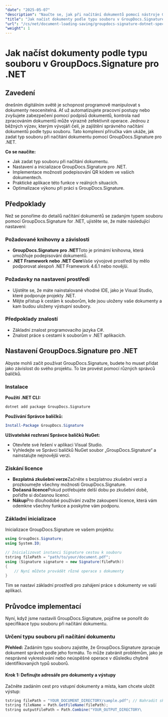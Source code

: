 ```yaml
---
"date": "2025-05-07"
"description": "Naučte se, jak při načítání dokumentů pomocí nástroje GroupDocs.Signature pro .NET zadat typy souborů. Zjednodušte si zpracování dokumentů s naším podrobným návodem."
"title": "Jak načíst dokumenty podle typu souboru v GroupDocs.Signature pro .NET – Komplexní průvodce"
"url": "/cs/net/document-loading-saving/groupdocs-signature-dotnet-specify-file-type-loading/"
"weight": 1
---
```


# Jak načíst dokumenty podle typu souboru v GroupDocs.Signature pro .NET

## Zavedení

dnešním digitálním světě je schopnost programově manipulovat s dokumenty neocenitelná. Ať už automatizujete pracovní postupy nebo zvyšujete zabezpečení pomocí podpisů dokumentů, kontrola nad zpracováním dokumentů může výrazně zefektivnit operace. Jednou z běžných výzev, kterým vývojáři čelí, je zajištění správného načítání dokumentů podle typu souboru. Tato komplexní příručka vám ukáže, jak zadat typ souboru při načítání dokumentu pomocí GroupDocs.Signature pro .NET.

**Co se naučíte:**
- Jak zadat typ souboru při načítání dokumentu.
- Nastavení a inicializace GroupDocs.Signature pro .NET.
- Implementace možností podepisování QR kódem ve vašich dokumentech.
- Praktické aplikace této funkce v reálných situacích.
- Optimalizace výkonu při práci s GroupDocs.Signature.

## Předpoklady

Než se ponoříme do detailů načítání dokumentů se zadaným typem souboru pomocí GroupDocs.Signature for .NET, ujistěte se, že máte následující nastavení:

### Požadované knihovny a závislosti
- **GroupDocs.Signature pro .NET**Toto je primární knihovna, která umožňuje podepisování dokumentů.
- **.NET Framework nebo .NET Core**Vaše vývojové prostředí by mělo podporovat alespoň .NET Framework 4.6.1 nebo novější.

### Požadavky na nastavení prostředí
- Ujistěte se, že máte nainstalované vhodné IDE, jako je Visual Studio, které podporuje projekty .NET.
- Mějte přístup k cestám k souborům, kde jsou uloženy vaše dokumenty a kam budou uloženy výstupní soubory.

### Předpoklady znalostí
- Základní znalost programovacího jazyka C#.
- Znalost práce s cestami k souborům v .NET aplikacích.
  
## Nastavení GroupDocs.Signature pro .NET

Abyste mohli začít používat GroupDocs.Signature, budete ho muset přidat jako závislost do svého projektu. To lze provést pomocí různých správců balíčků.

### Instalace

**Použití .NET CLI:**
```bash
dotnet add package GroupDocs.Signature
```

**Používání Správce balíčků:**
```powershell
Install-Package GroupDocs.Signature
```

**Uživatelské rozhraní Správce balíčků NuGet:**
- Otevřete své řešení v aplikaci Visual Studio.
- Vyhledejte ve Správci balíčků NuGet soubor „GroupDocs.Signature“ a nainstalujte nejnovější verzi.

### Získání licence

- **Bezplatná zkušební verze**Začněte s bezplatnou zkušební verzí a prozkoumejte všechny možnosti GroupDocs.Signature.
- **Dočasná licence**Pokud potřebujete delší dobu po zkušební době, pořiďte si dočasnou licenci.
- **Nákup**Pro dlouhodobé používání zvažte zakoupení licence, která vám odemkne všechny funkce a poskytne vám podporu.

### Základní inicializace

Inicializace GroupDocs.Signature ve vašem projektu:
```csharp
using GroupDocs.Signature;
using System.IO;

// Inicializovat instanci Signature cestou k souboru
tstring filePath = "path/to/your/document.pdf";
using (Signature signature = new Signature(filePath))
{
    // Nyní můžete provádět různé operace s dokumenty
}
```

Tím se nastaví základní prostředí pro zahájení práce s dokumenty ve vaší aplikaci.

## Průvodce implementací

Nyní, když jsme nastavili GroupDocs.Signature, pojďme se ponořit do specifikace typu souboru při načítání dokumentu.

### Určení typu souboru při načítání dokumentu

**Přehled:**
Zadáním typu souboru zajistíte, že GroupDocs.Signature zpracuje dokument správně podle jeho formátu. To může zabránit problémům, jako je nesprávné vykreslování nebo neúspěšné operace v důsledku chybně identifikovaných typů souborů.

#### Krok 1: Definujte adresáře pro dokumenty a výstupy

Začněte zadáním cest pro vstupní dokumenty a místa, kam chcete uložit výstup:
```csharp
tstring filePath = "YOUR_DOCUMENT_DIRECTORY/sample.pdf"; // Nahradit skutečnou cestou
tstring fileName = Path.GetFileName(filePath);
tstring outputFilePath = Path.Combine("YOUR_OUTPUT_DIRECTORY\